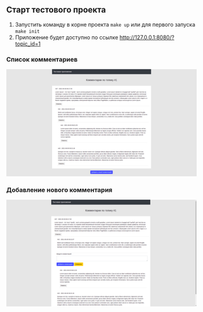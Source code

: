 ## Старт тестового проекта ##

1. Запустить команду в корне проекта `make up` или для первого запуска `make init`
2. Приложение будет доступно по ссылке http://127.0.0.1:8080/?topic_id=1

### Список комментариев ###

![mapping](public/images/comment_list.png)

### Добавление нового комментария ###
![mapping](public/images/add_comment.png)
